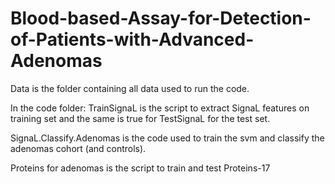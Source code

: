 # Blood-based-Assay-for-Detection-of-Patients-with-Advanced-Adenomas
Data is the folder containing all data used to run the code.

In the code folder: TrainSignaL is the script to extract SignaL features on training set and the same is true for TestSignaL for the test set. 

SignaL.Classify.Adenomas  is the code used to train the svm and classify the adenomas cohort (and controls).

Proteins for adenomas is the script to train and test Proteins-17
